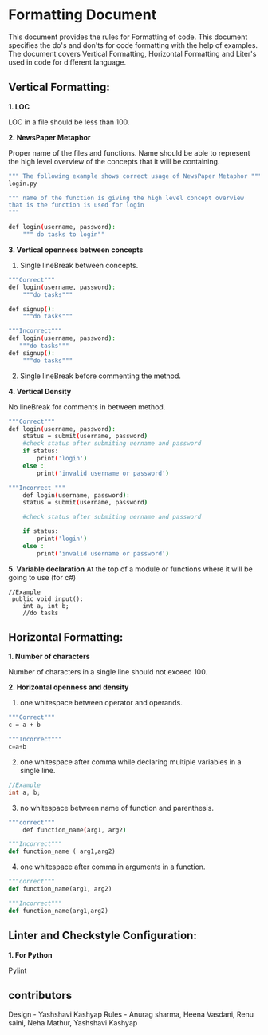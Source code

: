 # Formatting Document #
This document provides the rules for Formatting of code. This document specifies the do's and don'ts for code formatting with the help of examples. The document covers Vertical Formatting, Horizontal Formatting and Liter's used in code for different language.

## Vertical Formatting:
**1. LOC**

LOC in a file should be less than 100.

**2. NewsPaper Metaphor**

Proper name of the files and functions. Name should be able to represent the high level overview of the concepts that
it will be containing.
```bash
""" The following example shows correct usage of NewsPaper Metaphor """
login.py

""" name of the function is giving the high level concept overview
that is the function is used for login
"""

def login(username, password):
    """ do tasks to login""

```

**3. Vertical openness between concepts**

1. Single lineBreak between concepts.
```bash
"""Correct"""
def login(username, password):
    """do tasks"""

def signup():
    """do tasks"""

```
```bash
"""Incorrect"""
def login(username, password):
   """do tasks"""
def signup():
    """do tasks"""
```

2. Single lineBreak before commenting the method.

**4. Vertical Density**

No lineBreak for comments in between method.

```bash
"""Correct"""
def login(username, password):
    status = submit(username, password)
    #check status after submiting uername and password
    if status:
        print('login')
    else :
        print('invalid username or password')
```

```bash
"""Incorrect """
    def login(username, password):
    status = submit(username, password)

    #check status after submiting uername and password

    if status:
        print('login')
    else :
        print('invalid username or password')

```

**5. Variable declaration**
At the top of a module or functions where it will be going to use (for c#)

```
//Example
 public void input():
    int a, int b;
    //do tasks
```


## Horizontal Formatting:
**1. Number of characters**

Number of characters in a single line should not exceed 100.

**2. Horizontal openness and density**

1. one whitespace between operator and operands.

```bash
"""Correct"""
c = a + b
```

```c#
"""Incorrect"""
c=a+b
```

2. one whitespace after comma while declaring multiple variables in a single line.

```c
//Example
int a, b;
```

 3. no whitespace between name of function and parenthesis.
```bash
"""correct"""
    def function_name(arg1, arg2)
```

```python
"""Incorrect"""
def function_name ( arg1,arg2)
```

 4. one whitespace after comma in arguments in a function.
```python
"""correct"""
def function_name(arg1, arg2)
```

```python
"""Incorrect"""
def function_name(arg1,arg2)
```

## Linter and Checkstyle Configuration:
**1. For Python**

Pylint

## contributors
Design - Yashshavi Kashyap
Rules - Anurag sharma, Heena Vasdani, Renu saini, Neha Mathur, Yashshavi Kashyap
